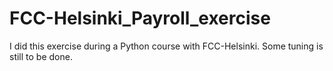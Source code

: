 # FCC-Helsinki_Payroll_exercise
I did this exercise during a Python course with FCC-Helsinki. Some tuning is still to be done.
